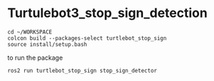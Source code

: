 # Turtulebot3_stop_sign_detection
```
cd ~/WORKSPACE
colcon build --packages-select turtlebot_stop_sign
source install/setup.bash
```

to run the package
```
ros2 run turtlebot_stop_sign stop_sign_detector
```
